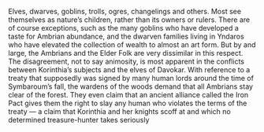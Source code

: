Elves, dwarves, goblins, trolls, ogres, changelings and others. Most see themselves as nature’s children, rather than its owners or rulers. There are of course exceptions, such as the many goblins who have developed a taste for Ambrian abundance, and the dwarven families living in Yndaros who have elevated the collection of wealth to almost an art form. But by and large, the Ambrians and the Elder Folk are very dissimilar in this respect. The disagreement, not to say animosity, is most apparent in the conflicts between Korinthia’s subjects and the elves of Davokar. With reference to a treaty that supposedly was signed by many human lords around the time of Symbaroum’s fall, the wardens of the woods demand that all Ambrians stay clear of the forest. They even claim that an ancient alliance called the Iron Pact gives them the right to slay any human who violates the terms of the treaty — a claim that Korinthia and her knights scoff at and which no determined treasure-hunter takes seriously